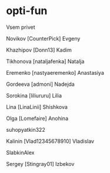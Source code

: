 # opti-fun
Vsem privet

Novikov [CounterPick] Evgeny

Khazhipov [Donn13] Kadim

Tikhonova [nataljafenka] Natalja

Eremenko [nastyaeremenko] Anastasiya

Gordeeva [admoni] Nadejda

Sorokina [liliururu] Lilia

Lina [LinaLinii] Shishkova

Olga [Lomefaire] Anohina

suhopyatkin322

Kalinin [Vlad12345678910] Vladislav

SlabkinAlex

Sergey [Stingray01] Izbekov